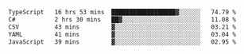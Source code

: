<!--START_SECTION:waka-->

```txt
TypeScript   16 hrs 53 mins  ██████████████████▓░░░░░░   74.79 %
C#           2 hrs 30 mins   ██▓░░░░░░░░░░░░░░░░░░░░░░   11.08 %
CSV          43 mins         ▓░░░░░░░░░░░░░░░░░░░░░░░░   03.21 %
YAML         41 mins         ▓░░░░░░░░░░░░░░░░░░░░░░░░   03.04 %
JavaScript   39 mins         ▓░░░░░░░░░░░░░░░░░░░░░░░░   02.95 %
```

<!--END_SECTION:waka-->